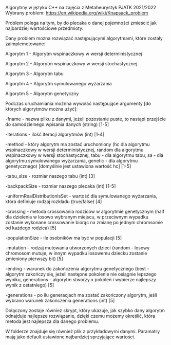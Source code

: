Algorytmy w języku C++ na zajęcia z Metaheurystyk PJATK 2021/2022
Wybrany problem: https://en.wikipedia.org/wiki/Knapsack_problem

Problem polega na tym, by do plecaka o danej pojemności zmieścić jak najbardziej wartościowe przedmioty.

Dany problem można rozwiązać następującymi algorytmami, które zostały zaimplemetowane:

Algorytm 1 - Algorytm wspinaczkowy w wersji deterministycznej

Algorytm 2 - Algorytm wspinaczkowy w wersji stochastycznej

Algorytm 3 - Algorytm tabu

Algorytm 4 - Algorytm symulowanego wyżarzania

Algorytm 5 - Algorytm genetyczny


Podczas uruchamiania możnna wywołać następujące argumenty [do których algorytmów można użyć]:

-fname - nazwa pliku z danymi, jeżeli pozostanie puste, to nastąpi przejście do samodzielnego wpisania danych (string) [1-5]

-iterations - ilość iteracji algorytmów (int) [1-4]

-method - który algorytm ma zostać uruchomiony (hc dla algorytmu wspinaczkowy w wersji deterministycznej, random dla algorytmu wspinaczkowy w wersji stochastycznej, tabu - dla algorytmu tabu, sa - dla algorytmu symulowanego wyżarzania, genetic - dla algorytmu genetycznego) [domyślnie jest ustawiona wartość hc] [1-5]

-tabu_size - rozmiar naszego tabu (int) [3]

-backpackSize - rozmiar naszego plecaka (int) [1-5]

-uniformRealDistributionIsSet - wartość dla symulowanego wyżarzania, która definiuje rodzaj rozkładu (true/false) [4]

-crossing - metoda crossowania rodziców w algorytmie genetycznym (half dla dzielenia w losowo wybranym miejscu, w przeciwnym wypadku zostanie wykonane crossowanie biorąc na zmianę po jednym chromsomie od każdego rodzica) [5]

-populationSize - ile osobników ma być w populacji [5]

-mutation - rodzaj mutowania utworzonych dzieci (random - losowy chromosom mutuje, w innym wypadku losowemu dziecku zostanie zmieniony pierwszy bit) [5]

-ending - warunek do zakończenia algorytmu genetycznego (best - algorytm zakończy się, jeżeli następne pokolenie nie osiągnie lepszego wyniku, generations - algorytm stworzy x pokoleń i wybierze najlepszy wynik z ostatniego) [5]

-generations - po ilu generacjach ma zostać zakończony algorytm, jeśli wybrano warunek zakończenia generations (int) [5]

Dołączony zostaje również skrypt, który ukazuje, jak szybko dany algorytm odnajduje najlepsze rozwiązanie, dzięki czemu możemy określić, która metoda jest najlepsza dla danego problemu.

W folderze znajduje się również plik z przykładowymi danymi. Paramatry mają jako default ustawione najbardziej sprzyjające wartości.
